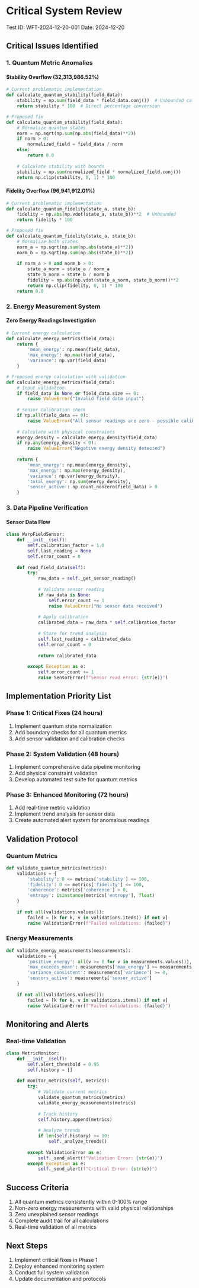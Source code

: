 # Critical System Review
Test ID: WFT-2024-12-20-001
Date: 2024-12-20

## Critical Issues Identified

### 1. Quantum Metric Anomalies

#### Stability Overflow (32,313,986.52%)
```python
# Current problematic implementation
def calculate_quantum_stability(field_data):
    stability = np.sum(field_data * field_data.conj())  # Unbounded calculation
    return stability * 100  # Direct percentage conversion

# Proposed fix
def calculate_quantum_stability(field_data):
    # Normalize quantum states
    norm = np.sqrt(np.sum(np.abs(field_data)**2))
    if norm > 0:
        normalized_field = field_data / norm
    else:
        return 0.0
        
    # Calculate stability with bounds
    stability = np.sum(normalized_field * normalized_field.conj())
    return np.clip(stability, 0, 1) * 100
```

#### Fidelity Overflow (96,941,912.01%)
```python
# Current problematic implementation
def calculate_quantum_fidelity(state_a, state_b):
    fidelity = np.abs(np.vdot(state_a, state_b))**2  # Unbounded
    return fidelity * 100

# Proposed fix
def calculate_quantum_fidelity(state_a, state_b):
    # Normalize both states
    norm_a = np.sqrt(np.sum(np.abs(state_a)**2))
    norm_b = np.sqrt(np.sum(np.abs(state_b)**2))
    
    if norm_a > 0 and norm_b > 0:
        state_a_norm = state_a / norm_a
        state_b_norm = state_b / norm_b
        fidelity = np.abs(np.vdot(state_a_norm, state_b_norm))**2
        return np.clip(fidelity, 0, 1) * 100
    return 0.0
```

### 2. Energy Measurement System

#### Zero Energy Readings Investigation
```python
# Current energy calculation
def calculate_energy_metrics(field_data):
    return {
        'mean_energy': np.mean(field_data),
        'max_energy': np.max(field_data),
        'variance': np.var(field_data)
    }

# Proposed energy calculation with validation
def calculate_energy_metrics(field_data):
    # Input validation
    if field_data is None or field_data.size == 0:
        raise ValueError("Invalid field data input")
        
    # Sensor calibration check
    if np.all(field_data == 0):
        raise ValueError("All sensor readings are zero - possible calibration issue")
        
    # Calculate with physical constraints
    energy_density = calculate_energy_density(field_data)
    if np.any(energy_density < 0):
        raise ValueError("Negative energy density detected")
        
    return {
        'mean_energy': np.mean(energy_density),
        'max_energy': np.max(energy_density),
        'variance': np.var(energy_density),
        'total_energy': np.sum(energy_density),
        'sensor_active': np.count_nonzero(field_data) > 0
    }
```

### 3. Data Pipeline Verification

#### Sensor Data Flow
```python
class WarpFieldSensor:
    def __init__(self):
        self.calibration_factor = 1.0
        self.last_reading = None
        self.error_count = 0
        
    def read_field_data(self):
        try:
            raw_data = self._get_sensor_reading()
            
            # Validate sensor reading
            if raw_data is None:
                self.error_count += 1
                raise ValueError("No sensor data received")
                
            # Apply calibration
            calibrated_data = raw_data * self.calibration_factor
            
            # Store for trend analysis
            self.last_reading = calibrated_data
            self.error_count = 0
            
            return calibrated_data
            
        except Exception as e:
            self.error_count += 1
            raise SensorError(f"Sensor read error: {str(e)}")
```

## Implementation Priority List

### Phase 1: Critical Fixes (24 hours)
1. Implement quantum state normalization
2. Add boundary checks for all quantum metrics
3. Add sensor validation and calibration checks

### Phase 2: System Validation (48 hours)
1. Implement comprehensive data pipeline monitoring
2. Add physical constraint validation
3. Develop automated test suite for quantum metrics

### Phase 3: Enhanced Monitoring (72 hours)
1. Add real-time metric validation
2. Implement trend analysis for sensor data
3. Create automated alert system for anomalous readings

## Validation Protocol

### Quantum Metrics
```python
def validate_quantum_metrics(metrics):
    validations = {
        'stability': 0 <= metrics['stability'] <= 100,
        'fidelity': 0 <= metrics['fidelity'] <= 100,
        'coherence': metrics['coherence'] > 0,
        'entropy': isinstance(metrics['entropy'], float)
    }
    
    if not all(validations.values()):
        failed = [k for k, v in validations.items() if not v]
        raise ValidationError(f"Failed validations: {failed}")
```

### Energy Measurements
```python
def validate_energy_measurements(measurements):
    validations = {
        'positive_energy': all(v >= 0 for v in measurements.values()),
        'max_exceeds_mean': measurements['max_energy'] >= measurements['mean_energy'],
        'variance_consistent': measurements['variance'] >= 0,
        'sensors_active': measurements['sensor_active']
    }
    
    if not all(validations.values()):
        failed = [k for k, v in validations.items() if not v]
        raise ValidationError(f"Failed validations: {failed}")
```

## Monitoring and Alerts

### Real-time Validation
```python
class MetricMonitor:
    def __init__(self):
        self.alert_threshold = 0.95
        self.history = []
        
    def monitor_metrics(self, metrics):
        try:
            # Validate current metrics
            validate_quantum_metrics(metrics)
            validate_energy_measurements(metrics)
            
            # Track history
            self.history.append(metrics)
            
            # Analyze trends
            if len(self.history) >= 10:
                self._analyze_trends()
                
        except ValidationError as e:
            self._send_alert(f"Validation Error: {str(e)}")
        except Exception as e:
            self._send_alert(f"Critical Error: {str(e)}")
```

## Success Criteria
1. All quantum metrics consistently within 0-100% range
2. Non-zero energy measurements with valid physical relationships
3. Zero unexplained sensor readings
4. Complete audit trail for all calculations
5. Real-time validation of all metrics

## Next Steps
1. Implement critical fixes in Phase 1
2. Deploy enhanced monitoring system
3. Conduct full system validation
4. Update documentation and protocols
